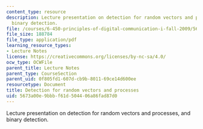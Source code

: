 ```yaml
---
content_type: resource
description: Lecture presentation on detection for random vectors and processes, and
  binary detection.
file: /courses/6-450-principles-of-digital-communication-i-fall-2009/5673a00e9bbbf61d504406a86fad87d0_MIT6_450F09_slide17.pdf
file_size: 188784
file_type: application/pdf
learning_resource_types:
- Lecture Notes
license: https://creativecommons.org/licenses/by-nc-sa/4.0/
ocw_type: OCWFile
parent_title: Lecture Notes
parent_type: CourseSection
parent_uid: 0f805fd1-607d-cb9b-8011-69ce14d600ee
resourcetype: Document
title: Detection for random vectors and processes
uid: 5673a00e-9bbb-f61d-5044-06a86fad87d0
---
```

Lecture presentation on detection for random vectors and processes, and binary detection.